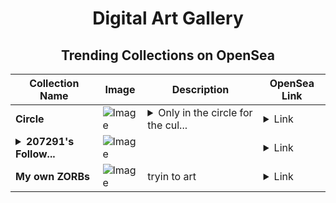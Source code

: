 <div align="center">

# Digital Art Gallery

## Trending Collections on OpenSea

| Collection Name                       | Image                                                                                     | Description                       | OpenSea Link                                                                                          |
|---------------------------------------|-------------------------------------------------------------------------------------------|-----------------------------------|--------------------------------------------------------------------------------------------------------|
| **Circle** | ![Image](https://i.seadn.io/s/raw/files/e9af41ac4c7d110bd6655f7e0116ba9e.png?w=500&auto=format?w=200&auto=format) | <details><summary>Only in the circle for the cul...</summary>Only in the circle for the culture, the base for our shared adventure!</details> | <details><summary>Link</summary>[Circle](https://opensea.io/collection/circle-156)</details> |
| **<details><summary>207291's Follow...</summary>207291's Follower</details>** | ![Image](https://i.seadn.io/s/raw/files/19f9f090920392cc3650cbdf4361755b.png?w=500&auto=format?w=200&auto=format) |  | <details><summary>Link</summary>[207291's Follower](https://opensea.io/collection/207291-s-follower)</details> |
| **My own ZORBs** | ![Image](https://i.seadn.io/s/raw/files/c26d7bbdac74966861f1b43a7f681fe5.png?w=500&auto=format?w=200&auto=format) | tryin to art | <details><summary>Link</summary>[My own ZORBs](https://opensea.io/collection/my-own-zorbs)</details> |

</div>